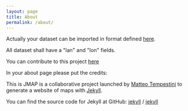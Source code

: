 ```yaml
---
layout: page
title: About
permalink: /about/
---
```


Actually your dataset can be imported in format defined [here](https://jekyllrb.com/docs/datafiles/).

All dataset shall have a "lan" and "lon" fields.

You can contribute to this project [here]()

In your about page please put the credits:

This is JMAP is a collaborative project launched by [Matteo Tempestini](http://iltempe.github.io) to generate a website of maps with [Jekyll](https://jekyllrb.com/).

You can find the source code for Jekyll at GitHub:
[jekyll][jekyll-organization] /
[jekyll](https://github.com/jekyll/jekyll)

[jekyll-organization]: https://github.com/jekyll
